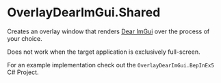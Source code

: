 # OverlayDearImGui.Shared

Creates an overlay window that renders [Dear ImGui](https://github.com/ocornut/imgui) over the process of your choice.

Does not work when the target application is exclusively full-screen.

For an example implementation check out the `OverlayDearImGui.BepInEx5` C# Project.